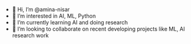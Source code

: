 - 👋 Hi, I’m @amina-nisar
- 👀 I’m interested in AI, ML, Python
- 🌱 I’m currently learning AI and doing research
- 💞️ I’m looking to collaborate on recent developing projects like ML, AI research work


<!---
amina-nisar/amina-nisar is a ✨ special ✨ repository because its `README.md` (this file) appears on your GitHub profile.
You can click the Preview link to take a look at your changes.
--->
